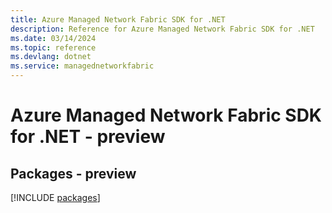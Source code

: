 ```yaml
---
title: Azure Managed Network Fabric SDK for .NET
description: Reference for Azure Managed Network Fabric SDK for .NET
ms.date: 03/14/2024
ms.topic: reference
ms.devlang: dotnet
ms.service: managednetworkfabric
---
```

# Azure Managed Network Fabric SDK for .NET - preview
## Packages - preview
[!INCLUDE [packages](managed-network-fabric-index.md)]
